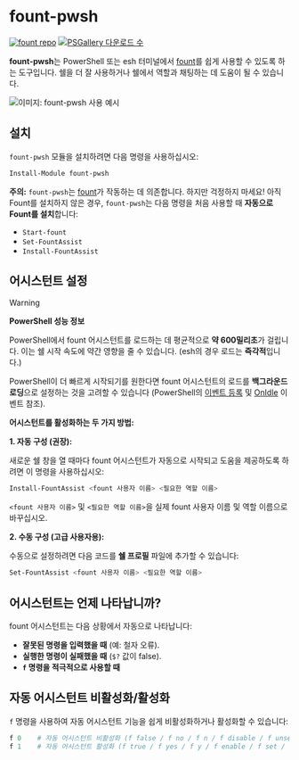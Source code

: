 # fount-pwsh

[![fount repo](https://steve02081504.github.io/fount/badges/fount_repo.svg)](https://github.com/steve02081504/fount)
[![PSGallery 다운로드 수](https://img.shields.io/powershellgallery/dt/fount-pwsh)](https://www.powershellgallery.com/packages/fount-pwsh)

**fount-pwsh**는 PowerShell 또는 esh 터미널에서 [fount](https://github.com/steve02081504/fount)를 쉽게 사용할 수 있도록 하는 도구입니다.
쉘을 더 잘 사용하거나 쉘에서 역할과 채팅하는 데 도움이 될 수 있습니다.

![이미지: fount-pwsh 사용 예시](https://github.com/user-attachments/assets/93afee48-93d4-42c7-a5e0-b7f5c93bdee9)

## 설치

`fount-pwsh` 모듈을 설치하려면 다음 명령을 사용하십시오:

```powershell
Install-Module fount-pwsh
```

**주의:** `fount-pwsh`는 [fount](https://github.com/steve02081504/fount)가 작동하는 데 의존합니다.
하지만 걱정하지 마세요!
아직 Fount를 설치하지 않은 경우, `fount-pwsh`는 다음 명령을 처음 사용할 때 **자동으로 Fount를 설치**합니다:

- `Start-fount`
- `Set-FountAssist`
- `Install-FountAssist`

## 어시스턴트 설정

> [!WARNING]
> **PowerShell 성능 정보**
>
> PowerShell에서 fount 어시스턴트를 로드하는 데 평균적으로 **약 600밀리초**가 걸립니다. 이는 쉘 시작 속도에 약간 영향을 줄 수 있습니다. (esh의 경우 로드는 **즉각적**입니다.)
>
> PowerShell이 더 빠르게 시작되기를 원한다면 fount 어시스턴트의 로드를 **백그라운드 로딩**으로 설정하는 것을 고려할 수 있습니다 (PowerShell의 [이벤트 등록](https://learn.microsoft.com/powershell/module/microsoft.powershell.utility/register-engineevent?view=powershell-7.5) 및 [OnIdle](https://learn.microsoft.com/dotnet/api/system.management.automation.psengineevent.onidle?view=powershellsdk-7.4.0) 이벤트 참조).

**어시스턴트를 활성화하는 두 가지 방법:**

**1. 자동 구성 (권장):**

새로운 쉘 창을 열 때마다 fount 어시스턴트가 자동으로 시작되고 도움을 제공하도록 하려면 이 명령을 사용하십시오:

```powershell
Install-FountAssist <fount 사용자 이름> <필요한 역할 이름>
```

`<fount 사용자 이름>` 및 `<필요한 역할 이름>`을 실제 fount 사용자 이름 및 역할 이름으로 바꾸십시오.

**2. 수동 구성 (고급 사용자용):**

수동으로 설정하려면 다음 코드를 **쉘 프로필** 파일에 추가할 수 있습니다:

```powershell
Set-FountAssist <fount 사용자 이름> <필요한 역할 이름>
```

## 어시스턴트는 언제 나타납니까?

fount 어시스턴트는 다음 상황에서 자동으로 나타납니다:

- **잘못된 명령을 입력했을 때** (예: 철자 오류).
- **실행한 명령이 실패했을 때** (`$?` 값이 false).
- **`f` 명령을 적극적으로 사용할 때**

## 자동 어시스턴트 비활성화/활성화

`f` 명령을 사용하여 자동 어시스턴트 기능을 쉽게 비활성화하거나 활성화할 수 있습니다:

```powershell
f 0    # 자동 어시스턴트 비활성화 (f false / f no / f n / f disable / f unset / f off 등으로도 가능)
f 1    # 자동 어시스턴트 활성화 (f true / f yes / f y / f enable / f set / f on 등으로도 가능)
```

